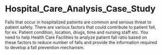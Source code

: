 # Hospital_Care_Analysis_Case_Study
Falls that occur in hospitalized patients are common and serious threat to patient safety. There are various factors that could contribute to patient fall, for ex.  Patient condition, location, drugs, time and nursing staff etc.
You need to help Health Care Facilities to analyze patient fall ratio based on these factors to reduce number of falls and provide the information required to develop a fall prevention mechanism.
